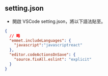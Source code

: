 ## setting.json
- 開啟 VSCode setting.json，將以下語法貼至。
```json
{
  // 略
  "emmet.includeLanguages": {
    "javascript":"javascriptreact"
  },
  "editor.codeActionsOnSave": {
    "source.fixAll.eslint": "explicit"
  }
}
```